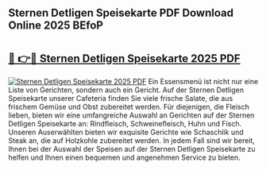 ## Sternen Detligen Speisekarte PDF Download Online 2025 BEfoP

# <h2><a href="http://gcbmr0.nevu.top/?p=Sternen+Detligen+Speisekarte">🔗 👉🔴 Sternen Detligen Speisekarte 2025 PDF</a></h2>

[![Sternen Detligen Speisekarte 2025 PDF](https://i.imgur.com/dBaPXMq.png)](http://gcbmr0.nevu.top/?p=Sternen+Detligen+Speisekarte)
Ein Essensmenü ist nicht nur eine Liste von Gerichten, sondern auch ein Gericht. Auf der Sternen Detligen Speisekarte unserer Cafeteria finden Sie viele frische Salate, die aus frischem Gemüse und Obst zubereitet werden. Für diejenigen, die Fleisch lieben, bieten wir eine umfangreiche Auswahl an Gerichten auf der Sternen Detligen Speisekarte an: Rindfleisch, Schweinefleisch, Huhn und Fisch. Unseren Auserwählten bieten wir exquisite Gerichte wie Schaschlik und Steak an, die auf Holzkohle zubereitet werden. In jedem Fall sind wir bereit, Ihnen bei der Auswahl der Speisen auf der Sternen Detligen Speisekarte zu helfen und Ihnen einen bequemen und angenehmen Service zu bieten.
